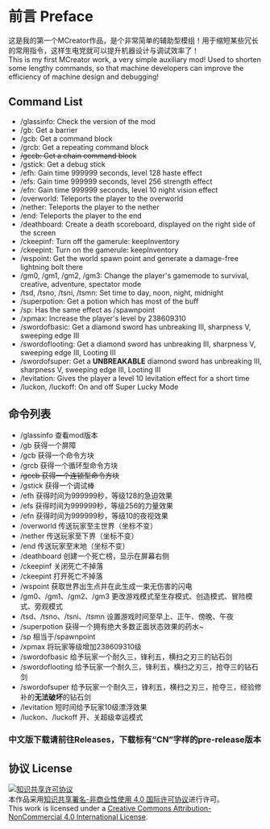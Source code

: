 # 前言 Preface
这是我的第一个MCreator作品，是个非常简单的辅助型模组！用于缩短某些冗长的常用指令，这样生电党就可以提升机器设计与调试效率了！
<br />This is my first MCreator work, a very simple auxiliary mod! Used to shorten some lengthy commands, so that machine developers can improve the efficiency of machine design and debugging!
## Command List
* /glassinfo: Check the version of the mod
* /gb: Get a barrier
* /gcb: Get a command block
* /grcb: Get a repeating command block
* ~~/gccb: Get a chain command block~~
* /gstick: Get a debug stick
* /efh: Gain time 999999 seconds, level 128 haste effect
* /efs: Gain time 999999 seconds, level 256 strength effect
* /efn: Gain time 999999 seconds, level 10 night vision effect
* /overworld: Teleports the player to the overworld
* /nether: Teleports the player to the nether
* /end: Teleports the player to the end
* /deathboard: Create a death scoreboard, displayed on the right side of the screen
* /ckeepinf: Turn off the gamerule: keepInventory
* /ckeepint: Turn on the gamerule: keepInventory
* /wspoint: Get the world spawn point and generate a damage-free lightning bolt there
* /gm0, /gm1, /gm2, /gm3: Change the player's gamemode to survival, creative, adventure, spectator mode
* /tsd, /tsno, /tsni, /tsmn: Set time to day, noon, night, midnight
* /superpotion: Get a potion which has most of the buff
* /sp: Has the same effect as /spawnpoint
* /xpmax: Increase the player's level by 238609310
* /swordofbasic: Get a diamond sword has unbreaking III, sharpness V, sweeping edge III
* /swordoflooting: Get a diamond sword has unbreaking III, sharpness V, sweeping edge III, Looting III
* /swordofsuper: Get a **UNBREAKABLE** diamond sword has unbreaking III, sharpness V, sweeping edge III, Looting III
* /levitation: Gives the player a level 10 levitation effect for a short time
* /luckon, /luckoff: On and off Super Lucky Mode
## 命令列表
* /glassinfo 查看mod版本
* /gb 获得一个屏障
* /gcb 获得一个命令方块
* /grcb 获得一个循环型命令方块
* ~~/gccb 获得一个连锁型命令方块~~
* /gstick 获得一个调试棒
* /efh 获得时间为999999秒，等级128的急迫效果
* /efs 获得时间为999999秒，等级256的力量效果
* /efn 获得时间为999999秒，等级10的夜视效果
* /overworld 传送玩家至主世界（坐标不变）
* /nether 传送玩家至下界（坐标不变）
* /end 传送玩家至末地（坐标不变）
* /deathboard 创建一个死亡榜，显示在屏幕右侧
* /ckeepinf 关闭死亡不掉落
* /ckeepint 打开死亡不掉落
* /wspoint 获取世界出生点并在此生成一束无伤害的闪电
* /gm0、/gm1、/gm2、/gm3 更改游戏模式至生存模式、创造模式、冒险模式、旁观模式
* /tsd、/tsno、/tsni、/tsmn 设置游戏时间至早上、正午、傍晚、午夜
* /superpotion 获得一个拥有绝大多数正面状态效果的药水~
* /sp 相当于/spawnpoint
* /xpmax 将玩家等级增加238609310级
* /swordofbasic 给予玩家一个耐久三，锋利五，横扫之刃三的钻石剑
* /swordoflooting 给予玩家一个耐久三，锋利五，横扫之刃三，抢夺三的钻石剑
* /swordofsuper 给予玩家一个耐久三，锋利五，横扫之刃三，抢夺三，经验修补的**无法破坏**的钻石剑
* /levitation 短时间给予玩家10级漂浮效果
* /luckon、/luckoff 开、关超级幸运模式
### 中文版下载请前往Releases，下载标有“CN”字样的**pre-release**版本
## 协议 License
<a rel="license" href="http://creativecommons.org/licenses/by-nc/4.0/"><img alt="知识共享许可协议" style="border-width:0" src="https://i.creativecommons.org/l/by-nc/4.0/88x31.png" /></a><br />本作品采用<a rel="license" href="http://creativecommons.org/licenses/by-nc/4.0/">知识共享署名-非商业性使用 4.0 国际许可协议</a>进行许可。
</a><br />This work is licensed under a <a rel="license" href="http://creativecommons.org/licenses/by-nc/4.0/">Creative Commons Attribution-NonCommercial 4.0 International License</a>.
